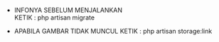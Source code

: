 * INFONYA SEBELUM MENJALANKAN <br>
KETIK : php artisan migrate

* APABILA GAMBAR TIDAK MUNCUL
KETIK : php artisan storage:link
